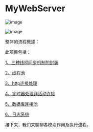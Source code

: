 # MyWebServer


![image](https://user-images.githubusercontent.com/81791654/169032750-94884aec-1c5d-4a60-a519-8ed275dab51a.png)




![image](https://user-images.githubusercontent.com/81791654/171119662-180a1548-6e97-47a7-8887-d907fb7bae1a.png)


整体的流程概述：

此项目包括：

[1、三种线程同步机制的封装](https://github.com/Cltcj/MyWebServer/tree/main/lock)

[2、线程池](https://github.com/Cltcj/MyWebServer/tree/main/threadpool)

[3、http连接处理](https://github.com/Cltcj/MyWebServer/tree/main/http)

[4、定时器处理非活动连接](https://github.com/Cltcj/MyWebServer/tree/main/timer)

[5、数据库连接池](https://github.com/Cltcj/MyWebServer/tree/main/CGImysql)

[6、日志系统](https://github.com/Cltcj/MyWebServer/tree/main/log)

接下来，我们来聊聊各模块作用及执行流程。


